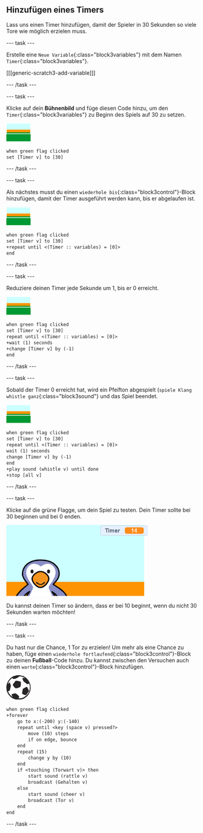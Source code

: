 ## Hinzufügen eines Timers

Lass uns einen Timer hinzufügen, damit der Spieler in 30 Sekunden so viele Tore wie möglich erzielen muss.

--- task ---

Erstelle eine `Neue Variable`{:class="block3variables"} mit dem Namen `Timer`{:class="block3variables"}.

[[[generic-scratch3-add-variable]]]

--- /task ---

--- task ---

Klicke auf dein __Bühnenbild__ und füge diesen Code hinzu, um den `Timer`{:class="block3variables"} zu Beginn des Spiels auf 30 zu setzen.

![Bühnenbild-Sprite](images/stage-sprite.png)

```blocks3
when green flag clicked
set [Timer v] to [30]
```

--- /task ---

--- task ---

Als nächstes musst du einen `wiederhole bis`{:class="block3control"}-Block hinzufügen, damit der Timer ausgeführt werden kann, bis er abgelaufen ist.

![Bühnenbild-Sprite](images/stage-sprite.png)

```blocks3
when green flag clicked
set [Timer v] to [30]
+repeat until <(Timer :: variables) = [0]>
end
```

--- /task ---

--- task ---

Reduziere deinen Timer jede Sekunde um 1, bis er 0 erreicht.

![Bühnenbild-Sprite](images/stage-sprite.png)

```blocks3
when green flag clicked
set [Timer v] to [30]
repeat until <(Timer :: variables) = [0]>
+wait (1) seconds
+change [Timer v] by (-1)
end
```

--- /task ---

--- task ---

Sobald der Timer 0 erreicht hat, wird ein Pfeifton abgespielt (`spiele Klang whistle ganz`{:class="block3sound"} und das Spiel beendet.

![Bühnenbild-Sprite](images/stage-sprite.png)

```blocks3
when green flag clicked
set [Timer v] to [30]
repeat until <(Timer :: variables) = [0]>
wait (1) seconds
change [Timer v] by (-1)
end
+play sound (whistle v) until done
+stop [all v]
```

--- /task ---

--- task ---

Klicke auf die grüne Flagge, um dein Spiel zu testen. Dein Timer sollte bei 30 beginnen und bei 0 enden.

![Screenshot](images/goalie-timer-test.png)

Du kannst deinen Timer so ändern, dass er bei 10 beginnt, wenn du nicht 30 Sekunden warten möchten!

--- /task ---

--- task ---

Du hast nur die Chance, 1 Tor zu erzielen! Um mehr als eine Chance zu haben, füge einen `wiederhole fortlaufend`{:class="block3control"}-Block zu deinen __Fußball__-Code hinzu. Du kannst zwischen den Versuchen auch einen `warte`{:class="block3control"}-Block hinzufügen.

![Fußball-Sprite](images/football-sprite.png)

```blocks3
when green flag clicked
+forever
    go to x:(-200) y:(-140)
    repeat until <key (space v) pressed?>
        move (10) steps
        if on edge, bounce
    end
    repeat (15)
        change y by (10)
    end
    if <touching (Torwart v)> then
        start sound (rattle v)
        broadcast (Gehalten v)
    else
        start sound (cheer v)
        broadcast (Tor v)
    end
end
```

--- /task ---

